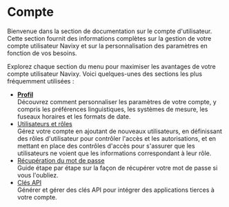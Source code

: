 # Compte

Bienvenue dans la section de documentation sur le compte d'utilisateur. Cette section fournit des informations complètes sur la gestion de votre compte utilisateur Navixy et sur la personnalisation des paramètres en fonction de vos besoins.

Explorez chaque section du menu pour maximiser les avantages de votre compte utilisateur Navixy. Voici quelques-unes des sections les plus fréquemment utilisées :

* [**Profil**](profil.md)\
  Découvrez comment personnaliser les paramètres de votre compte, y compris les préférences linguistiques, les systèmes de mesure, les fuseaux horaires et les formats de date.
* [Utilisateurs et rôles](utilisateurs-et-roles/)\
  Gérez votre compte en ajoutant de nouveaux utilisateurs, en définissant des rôles d'utilisateur pour contrôler l'accès et les autorisations, et en mettant en place des contrôles d'accès pour s'assurer que les utilisateurs ne voient que les informations correspondant à leur rôle.
* [Récupération du mot de passe](recuperation-du-mot-de-passe.md)\
  Guide étape par étape sur la façon de récupérer votre mot de passe si vous l'oubliez.
* [Clés API](cles-api.md)\
  Générer et gérer des clés API pour intégrer des applications tierces à votre compte.
